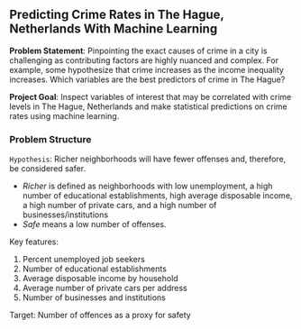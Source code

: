 
## Predicting Crime Rates in The Hague, Netherlands With Machine Learning 

**Problem Statement**: Pinpointing the exact causes of crime in a city is challenging as contributing factors are highly nuanced and complex. For example, some hypothesize that crime increases as the income inequality increases. Which variables are the best predictors of crime in The Hague?

**Project Goal**: Inspect variables of interest that may be correlated with crime levels in The Hague, Netherlands and make statistical predictions on crime rates using machine learning.


### Problem Structure


`Hypothesis`: Richer neighborhoods will have fewer offenses and, therefore, be considered safer.
- *Richer* is defined as neighborhoods with low unemployment, a high number of educational establishments, high average disposable income, a high number of private cars, and a high number of businesses/institutions 
- *Safe* means a low number of offenses. 

Key features:
1. Percent unemployed job seekers
2. Number of educational establishments
3. Average disposable income by household
4. Average number of private cars per address
5. Number of businesses and institutions

Target: Number of offences as a proxy for safety 


